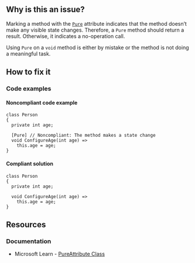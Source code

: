 ## Why is this an issue?

Marking a method with the [`Pure`](https://learn.microsoft.com/en-us/dotnet/api/system.diagnostics.contracts.pureattribute)
attribute indicates that the method doesn’t make any visible state changes. Therefore, a `Pure` method should return a result. Otherwise,
it indicates a no-operation call.

Using `Pure` on a `void` method is either by mistake or the method is not doing a meaningful task.

## How to fix it

### Code examples

#### Noncompliant code example

    class Person
    {
      private int age;
    
      [Pure] // Noncompliant: The method makes a state change
      void ConfigureAge(int age) =>
        this.age = age;
    }

#### Compliant solution

    class Person
    {
      private int age;
    
      void ConfigureAge(int age) =>
        this.age = age;
    }

## Resources

### Documentation

-  Microsoft Learn - [PureAttribute Class](https://learn.microsoft.com/en-us/dotnet/api/system.diagnostics.contracts.pureattribute)